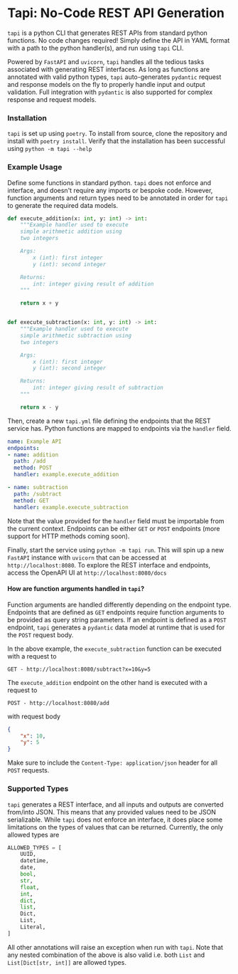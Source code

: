 # Tapi: No-Code REST API Generation

`tapi` is a python CLI that generates REST APIs from standard python functions. No code changes required! Simply define the API in YAML format with a path to the python handler(s), and run using `tapi` CLI.

Powered by `FastAPI` and `uvicorn`, `tapi` handles all the tedious tasks associated with generating REST interfaces. As long as functions are annotated with valid python types, `tapi` auto-generates `pydantic` request and response models on the fly to properly handle input and output validation. Full integration with `pydantic` is also supported for complex response and request models.

### Installation

`tapi` is set up using `poetry`. To install from source, clone the repository and install with `poetry install`. Verify that the installation has been successful using `python -m tapi --help`

### Example Usage

Define some functions in standard python. `tapi` does not enforce and interface, and doesn't require any imports or bespoke code. However, function arguments and return types need to be annotated in order for `tapi` to generate the required data models.

```python
def execute_addition(x: int, y: int) -> int:
    """Example handler used to execute
    simple arithmetic addition using
    two integers

    Args:
        x (int): first integer
        y (int): second integer

    Returns:
        int: integer giving result of addition
    """

    return x + y


def execute_subtraction(x: int, y: int) -> int:
    """Example handler used to execute
    simple arithmetic subtraction using
    two integers

    Args:
        x (int): first integer
        y (int): second integer

    Returns:
        int: integer giving result of subtraction
    """

    return x - y

```

Then, create a new `tapi.yml` file defining the endpoints that the REST service has. Python functions are mapped to endpoints via the `handler` field.

```yaml
name: Example API
endpoints:
- name: addition
  path: /add
  method: POST
  handler: example.execute_addition

- name: subtraction
  path: /subtract
  method: GET
  handler: example.execute_subtraction
```

Note that the value provided for the `handler` field must be importable from the current context. Endpoints can be either `GET` or `POST` endpoints (more support for HTTP methods coming soon).

Finally, start the service using `python -m tapi run`. This will spin up a new `FastAPI` instance with `uvicorn` that can be accessed at `http://localhost:8080`. To explore the REST interface and endpoints, access the OpenAPI UI at `http://localhost:8080/docs`

#### How are function arguments handled in `tapi`?

Function arguments are handled differently depending on the endpoint type. Endpoints that are defined as `GET` endpoints require function arguments to be provided as query string parameters. If an endpoint is defined as a `POST` endpoint, `tapi` generates a `pydantic` data model at runtime that is used for the `POST` request body.

In the above example, the `execute_subtraction` function can be executed with a request to

`GET - http://localhost:8080/subtract?x=10&y=5`

The `execute_addition` endpoint on the other hand is executed with a request to

`POST - http://localhost:8080/add`

with request body

```json
{
    "x": 10,
    "y": 5
}
```

Make sure to include the `Content-Type: application/json` header for all `POST` requests.


### Supported Types

`tapi` generates a REST interface, and all inputs and outputs are converted from/into JSON. This means that any provided values need to be JSON serializable. While `tapi` does not enforce an interface, it does place some limitations on the types of values that can be returned. Currently, the only allowed types are

```python
ALLOWED_TYPES = [
    UUID,
    datetime,
    date,
    bool,
    str,
    float,
    int,
    dict,
    list,
    Dict,
    List,
    Literal,
]
```

All other annotations will raise an exception when run with `tapi`. Note that any nested combination of the above is also valid i.e. both `List` and `List[Dict[str, int]]` are allowed types.
